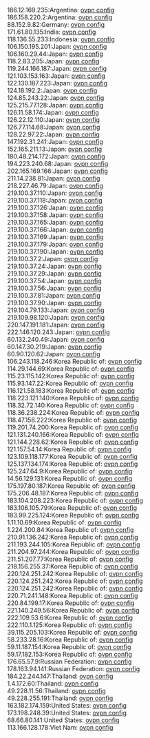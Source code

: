 186.12.169.235:Argentina: [ovpn config](vpn/186_12_169_235.ovpn)  
186.158.220.2:Argentina: [ovpn config](vpn/186_158_220_2.ovpn)  
88.152.9.82:Germany: [ovpn config](vpn/88_152_9_82.ovpn)  
171.61.80.135:India: [ovpn config](vpn/171_61_80_135.ovpn)  
118.136.55.233:Indonesia: [ovpn config](vpn/118_136_55_233.ovpn)  
106.150.195.201:Japan: [ovpn config](vpn/106_150_195_201.ovpn)  
106.160.29.44:Japan: [ovpn config](vpn/106_160_29_44.ovpn)  
118.2.83.205:Japan: [ovpn config](vpn/118_2_83_205.ovpn)  
119.244.166.187:Japan: [ovpn config](vpn/119_244_166_187.ovpn)  
121.103.153.163:Japan: [ovpn config](vpn/121_103_153_163.ovpn)  
122.130.187.223:Japan: [ovpn config](vpn/122_130_187_223.ovpn)  
124.18.192.2:Japan: [ovpn config](vpn/124_18_192_2.ovpn)  
124.85.243.22:Japan: [ovpn config](vpn/124_85_243_22.ovpn)  
125.215.77.128:Japan: [ovpn config](vpn/125_215_77_128.ovpn)  
126.11.58.174:Japan: [ovpn config](vpn/126_11_58_174.ovpn)  
126.22.12.110:Japan: [ovpn config](vpn/126_22_12_110.ovpn)  
126.77.114.68:Japan: [ovpn config](vpn/126_77_114_68.ovpn)  
128.22.97.22:Japan: [ovpn config](vpn/128_22_97_22.ovpn)  
147.192.31.241:Japan: [ovpn config](vpn/147_192_31_241.ovpn)  
152.165.211.13:Japan: [ovpn config](vpn/152_165_211_13.ovpn)  
180.48.214.172:Japan: [ovpn config](vpn/180_48_214_172.ovpn)  
194.223.240.68:Japan: [ovpn config](vpn/194_223_240_68.ovpn)  
202.165.169.166:Japan: [ovpn config](vpn/202_165_169_166.ovpn)  
211.14.238.81:Japan: [ovpn config](vpn/211_14_238_81.ovpn)  
218.227.46.79:Japan: [ovpn config](vpn/218_227_46_79.ovpn)  
219.100.37.110:Japan: [ovpn config](vpn/219_100_37_110.ovpn)  
219.100.37.118:Japan: [ovpn config](vpn/219_100_37_118.ovpn)  
219.100.37.126:Japan: [ovpn config](vpn/219_100_37_126.ovpn)  
219.100.37.158:Japan: [ovpn config](vpn/219_100_37_158.ovpn)  
219.100.37.165:Japan: [ovpn config](vpn/219_100_37_165.ovpn)  
219.100.37.166:Japan: [ovpn config](vpn/219_100_37_166.ovpn)  
219.100.37.169:Japan: [ovpn config](vpn/219_100_37_169.ovpn)  
219.100.37.179:Japan: [ovpn config](vpn/219_100_37_179.ovpn)  
219.100.37.190:Japan: [ovpn config](vpn/219_100_37_190.ovpn)  
219.100.37.2:Japan: [ovpn config](vpn/219_100_37_2.ovpn)  
219.100.37.24:Japan: [ovpn config](vpn/219_100_37_24.ovpn)  
219.100.37.29:Japan: [ovpn config](vpn/219_100_37_29.ovpn)  
219.100.37.54:Japan: [ovpn config](vpn/219_100_37_54.ovpn)  
219.100.37.56:Japan: [ovpn config](vpn/219_100_37_56.ovpn)  
219.100.37.81:Japan: [ovpn config](vpn/219_100_37_81.ovpn)  
219.100.37.90:Japan: [ovpn config](vpn/219_100_37_90.ovpn)  
219.104.79.133:Japan: [ovpn config](vpn/219_104_79_133.ovpn)  
219.109.98.120:Japan: [ovpn config](vpn/219_109_98_120.ovpn)  
220.147.191.181:Japan: [ovpn config](vpn/220_147_191_181.ovpn)  
222.146.120.243:Japan: [ovpn config](vpn/222_146_120_243.ovpn)  
60.132.240.49:Japan: [ovpn config](vpn/60_132_240_49.ovpn)  
60.147.30.219:Japan: [ovpn config](vpn/60_147_30_219.ovpn)  
60.90.120.62:Japan: [ovpn config](vpn/60_90_120_62.ovpn)  
106.243.118.246:Korea Republic of: [ovpn config](vpn/106_243_118_246.ovpn)  
114.29.144.69:Korea Republic of: [ovpn config](vpn/114_29_144_69.ovpn)  
115.23.115.142:Korea Republic of: [ovpn config](vpn/115_23_115_142.ovpn)  
115.93.147.22:Korea Republic of: [ovpn config](vpn/115_93_147_22.ovpn)  
116.121.58.183:Korea Republic of: [ovpn config](vpn/116_121_58_183.ovpn)  
118.223.121.140:Korea Republic of: [ovpn config](vpn/118_223_121_140.ovpn)  
118.32.72.140:Korea Republic of: [ovpn config](vpn/118_32_72_140.ovpn)  
118.36.238.224:Korea Republic of: [ovpn config](vpn/118_36_238_224.ovpn)  
118.47.158.222:Korea Republic of: [ovpn config](vpn/118_47_158_222.ovpn)  
119.201.74.200:Korea Republic of: [ovpn config](vpn/119_201_74_200.ovpn)  
121.131.240.166:Korea Republic of: [ovpn config](vpn/121_131_240_166.ovpn)  
121.144.228.62:Korea Republic of: [ovpn config](vpn/121_144_228_62.ovpn)  
121.157.54.14:Korea Republic of: [ovpn config](vpn/121_157_54_14.ovpn)  
123.109.118.177:Korea Republic of: [ovpn config](vpn/123_109_118_177.ovpn)  
125.137.134.174:Korea Republic of: [ovpn config](vpn/125_137_134_174.ovpn)  
125.247.64.9:Korea Republic of: [ovpn config](vpn/125_247_64_9.ovpn)  
14.56.129.131:Korea Republic of: [ovpn config](vpn/14_56_129_131.ovpn)  
175.197.80.187:Korea Republic of: [ovpn config](vpn/175_197_80_187.ovpn)  
175.206.48.187:Korea Republic of: [ovpn config](vpn/175_206_48_187.ovpn)  
183.104.208.223:Korea Republic of: [ovpn config](vpn/183_104_208_223.ovpn)  
183.106.105.79:Korea Republic of: [ovpn config](vpn/183_106_105_79.ovpn)  
183.99.225.124:Korea Republic of: [ovpn config](vpn/183_99_225_124.ovpn)  
1.11.10.69:Korea Republic of: [ovpn config](vpn/1_11_10_69.ovpn)  
1.224.200.84:Korea Republic of: [ovpn config](vpn/1_224_200_84.ovpn)  
210.91.136.242:Korea Republic of: [ovpn config](vpn/210_91_136_242.ovpn)  
211.193.244.105:Korea Republic of: [ovpn config](vpn/211_193_244_105.ovpn)  
211.204.97.244:Korea Republic of: [ovpn config](vpn/211_204_97_244.ovpn)  
211.51.207.77:Korea Republic of: [ovpn config](vpn/211_51_207_77.ovpn)  
218.156.255.37:Korea Republic of: [ovpn config](vpn/218_156_255_37.ovpn)  
220.124.251.242:Korea Republic of: [ovpn config](vpn/220_124_251_242.ovpn)  
220.124.251.242:Korea Republic of: [ovpn config](vpn/220_124_251_242.ovpn)  
220.124.251.242:Korea Republic of: [ovpn config](vpn/220_124_251_242.ovpn)  
220.71.241.148:Korea Republic of: [ovpn config](vpn/220_71_241_148.ovpn)  
220.84.199.17:Korea Republic of: [ovpn config](vpn/220_84_199_17.ovpn)  
221.140.249.56:Korea Republic of: [ovpn config](vpn/221_140_249_56.ovpn)  
222.109.53.6:Korea Republic of: [ovpn config](vpn/222_109_53_6.ovpn)  
222.110.1.125:Korea Republic of: [ovpn config](vpn/222_110_1_125.ovpn)  
39.115.205.103:Korea Republic of: [ovpn config](vpn/39_115_205_103.ovpn)  
58.233.28.16:Korea Republic of: [ovpn config](vpn/58_233_28_16.ovpn)  
59.11.187.154:Korea Republic of: [ovpn config](vpn/59_11_187_154.ovpn)  
59.17.182.153:Korea Republic of: [ovpn config](vpn/59_17_182_153.ovpn)  
176.65.57.9:Russian Federation: [ovpn config](vpn/176_65_57_9.ovpn)  
178.163.94.141:Russian Federation: [ovpn config](vpn/178_163_94_141.ovpn)  
184.22.244.147:Thailand: [ovpn config](vpn/184_22_244_147.ovpn)  
1.4.172.60:Thailand: [ovpn config](vpn/1_4_172_60.ovpn)  
49.228.11.56:Thailand: [ovpn config](vpn/49_228_11_56.ovpn)  
49.228.255.191:Thailand: [ovpn config](vpn/49_228_255_191.ovpn)  
163.182.174.159:United States: [ovpn config](vpn/163_182_174_159.ovpn)  
173.198.248.39:United States: [ovpn config](vpn/173_198_248_39.ovpn)  
68.66.80.141:United States: [ovpn config](vpn/68_66_80_141.ovpn)  
113.166.128.178:Viet Nam: [ovpn config](vpn/113_166_128_178.ovpn)  
